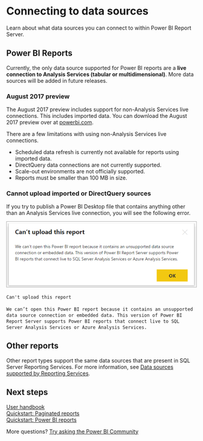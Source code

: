 <properties
   pageTitle="Connecting to data sources"
   description="Learn about what data sources you can connect to within Power BI Report Server."
   services="powerbi"
   documentationCenter=""
   authors="guyinacube"
   manager="erikre"
   backup=""
   editor=""
   tags=""
   qualityFocus="no"
   qualityDate=""/>
<tags
   ms.service="powerbi"
   ms.devlang="NA"
   ms.topic="article"
   ms.tgt_pltfrm="NA"
   ms.workload="powerbi"
   ms.date="08/23/2017"
   ms.author="asaxton"/>

# Connecting to data sources

Learn about what data sources you can connect to within Power BI Report Server.

## Power BI Reports

Currently, the only data source supported for Power BI reports are a **live connection to Analysis Services (tabular or multidimensional)**. More data sources will be added in future releases.

### August 2017 preview

The August 2017 preview includes support for non-Analysis Services live connections. This includes imported data.  You can download the August 2017 preview over at [powerbi.com](https://powerbi.microsoft.com/report-server/).

There are a few limitations with using non-Analysis Services live connections.

- Scheduled data refresh is currently not available for reports using imported data.
- DirectQuery data connections are not currently supported.
- Scale-out environments are not officially supported.
- Reports must be smaller than 100 MB in size.

### Cannot upload imported or DirectQuery sources

If you try to publish a Power BI Desktop file that contains anything other than an Analysis Services live connection, you will see the following error.

![](media/reportserver-connect-data-sources/imported-data-source-error.png)

```
Can't upload this report

We can’t open this Power BI report because it contains an unsupported data source connection or embedded data. This version of Power BI Report Server supports Power BI reports that connect live to SQL Server Analysis Services or Azure Analysis Services.
```

## Other reports

Other report types support the same data sources that are present in SQL Server Reporting Services. For more information, see [Data sources supported by Reporting Services](https://docs.microsoft.com/sql/reporting-services/report-data/data-sources-supported-by-reporting-services-ssrs).

## Next steps

[User handbook](reportserver-user-handbook-overview.md)  
[Quickstart: Paginated reports](reportserver-quickstart-paginated-report.md)  
[Quickstart: Power BI reports](reportserver-quickstart-powerbi-report)

More questions? [Try asking the Power BI Community](https://community.powerbi.com/)